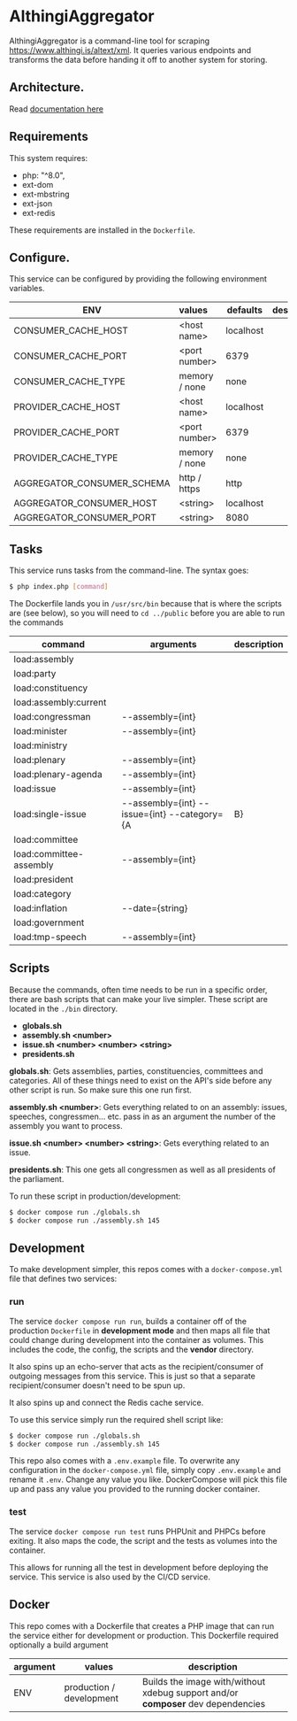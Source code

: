 # AlthingiAggregator

AlthingiAggregator is a command-line tool  for scraping https://www.althingi.is/altext/xml. It queries various endpoints and transforms the data before handing it off to another system for storing.

## Architecture.
Read [documentation here](https://einarvalur.co/blog/althingiaggregator)


## Requirements
This system requires:

* php: "^8.0",
* ext-dom
* ext-mbstring
* ext-json
* ext-redis

These requirements are installed in the `Dockerfile`.

## Configure.
This service can be configured by providing the following environment variables.

| ENV                        | values               | defaults    | description  |
| -------------------------- |:---------------------| ----------- | -------------|
| CONSUMER_CACHE_HOST        | &lt;host name&gt;    | localhost   |              |
| CONSUMER_CACHE_PORT        | &lt;port number&gt;  | 6379        |              |
| CONSUMER_CACHE_TYPE        | memory / none        | none        |              |
| PROVIDER_CACHE_HOST        | &lt;host name&gt;    | localhost   |              |
| PROVIDER_CACHE_PORT        | &lt;port number&gt;  | 6379        |              |
| PROVIDER_CACHE_TYPE        | memory / none        | none        |              |
| AGGREGATOR_CONSUMER_SCHEMA | http / https         | http        |              |
| AGGREGATOR_CONSUMER_HOST   | &lt;string&gt;       | localhost   |              |
| AGGREGATOR_CONSUMER_PORT   | &lt;string&gt;       | 8080        |              |


## Tasks
This service runs tasks from the command-line. The syntax goes:
```sh
$ php index.php [command]
```

The Dockerfile lands you in `/usr/src/bin` because that is where the scripts are (see below),
so you will need to `cd ../public` before you are able to run the commands

| command                   | arguments                                         | description  |
| ------------------------- | --------------------------------------------------| ------------ |
| load:assembly             |                                                   |              |
| load:party                |                                                   |              |
| load:constituency         |                                                   |              |
| load:assembly:current     |                                                   |              |
| load:congressman          | --assembly={int}                                  |              |
| load:minister             | --assembly={int}                                  |              |
| load:ministry             |                                                   |              |
| load:plenary              | --assembly={int}                                  |              |
| load:plenary-agenda       | --assembly={int}                                  |              |
| load:issue                | --assembly={int}                                  |              |
| load:single-issue         | --assembly={int}  --issue={int}  --category={A|B} |              |
| load:committee            |                                                   |              |
| load:committee-assembly   | --assembly={int}                                  |              |
| load:president            |                                                   |              |
| load:category             |                                                   |              |
| load:inflation            | --date={string}                                   |              |
| load:government           |                                                   |              |
| load:tmp-speech           | --assembly={int}                                  |              |

## Scripts
Because the commands, often time needs to be run in a specific order, there are bash scripts that can make your live simpler.
These script are located in the `./bin` directory.

* **globals.sh**
* **assembly.sh &lt;number&gt;**
* **issue.sh &lt;number&gt; &lt;number&gt; &lt;string&gt;**
* **presidents.sh**

**globals.sh**: Gets assemblies, parties, constituencies, committees and categories. All of these things
need to exist on the API's side before any other script is run. So make sure this one run first.

**assembly.sh &lt;number&gt;**: Gets everything related to on an assembly: issues, speeches, congressmen... etc.
pass in as an argument the number of the assembly you want to process.

**issue.sh &lt;number&gt; &lt;number&gt; &lt;string&gt;**: Gets everything related to an issue.

**presidents.sh**: This one gets all congressmen as well as all presidents of the parliament.

To run these script in production/development:

```sh
$ docker compose run ./globals.sh
$ docker compose run ./assembly.sh 145
```

## Development
To make development simpler, this repos comes with a `docker-compose.yml` file that defines two services:

### run
The service `docker compose run run`, builds a container off of the production `Dockerfile` in **development mode** and then maps all file that could change during development into the container as volumes. This includes the code, the config, the scripts and the **vendor** directory.

It also spins up an echo-server that acts as the recipient/consumer of outgoing messages from this service. This is just so that a separate recipient/consumer doesn't need to be spun up.

It also spins up and connect the Redis cache service.

To use this service simply run the required shell script like:

```sh
$ docker compose run ./globals.sh
$ docker compose run ./assembly.sh 145
```

This repo also comes with a `.env.example` file. To overwrite any configuration in the `docker-compose.yml` file, simply copy `.env.example` and rename it `.env`. Change any value you like. DockerCompose will pick this file up and pass any value you provided to the running docker container.

### test
The service `docker compose run test` runs PHPUnit and PHPCs before exiting. It also maps the code, the script and the tests as volumes into the container.

This allows for running all the test in development before deploying the service. This service is also used by the CI/CD service.

## Docker
This repo comes with a Dockerfile that creates a PHP image that can run the service either for development or production.
This Dockerfile required optionally a build argument

| argument     | values                   | description |
| ------------ | ------------------------ | ----------- |
| ENV          | production / development | Builds the image with/without xdebug support and/or **composer** dev dependencies
